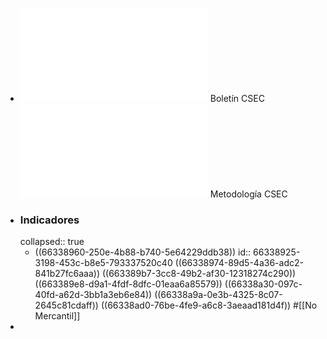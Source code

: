 - ![bol-CSEC-2021p.pdf](../assets/bol-CSEC-2021p_1714653378543_0.pdf) Boletín CSEC
  ![met-CSEC.pdf](../assets/met-CSEC_1714655823244_0.pdf) Metodología CSEC
- ### Indicadores
  collapsed:: true
	- ((66338960-250e-4b88-b740-5e64229ddb38))
	  id:: 66338925-3198-453c-b8e5-793337520c40
	  ((66338974-89d5-4a36-adc2-841b27fc6aaa))
	  ((663389b7-3cc8-49b2-af30-12318274c290))
	  ((663389e8-d9a1-4fdf-8dfc-01eaa6a85579))
	  ((66338a30-097c-40fd-a62d-3bb1a3eb6e84))
	  ((66338a9a-0e3b-4325-8c07-2645c81cdaff))
	  ((66338ad0-76be-4fe9-a6c8-3aeaad181d4f))
	  #[[No Mercantil]]
-